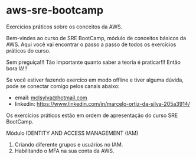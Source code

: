 # aws-sre-bootcamp
Exercícios práticos sobre os conceitos da AWS.

Bem-vindes ao curso de SRE BootCamp, módulo de conceitos básicos da AWS. Aqui você vai encontrar o passo a passo de todos os exercícios práticos do curso.

Sem preguiça!!! Tão importante quanto saber a teoria é praticar!!! Então bora lá!!!

Se você estiver fazendo exercíco em modo offline e tiver alguma dúvida, pode se conectar comigo pelos canais abaixo:
* email: mclsylva@hotmail.com
* linkedin: https://www.linkedin.com/in/marcelo-ortiz-da-silva-205a3914/

Os exercícios práticos estão em ordem de apresentação do curso SRE BootCamp.

Módulo IDENTITY AND ACCESS MANAGEMENT (IAM)
1) Criando diferente grupos e usuários no IAM.
2) Habilitando o MFA na sua conta da AWS.
